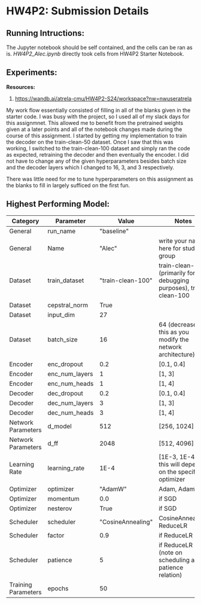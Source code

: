 # HW4P2: Submission Details

## Running Intructions:
The Jupyter notebook should be self contained, and the cells can be ran as is. *HW4P2_Alec.ipynb* directly took cells from HW4P2 Starter Notebook.

## Experiments:

**Resources:**
1. https://wandb.ai/atrela-cmu/HW4P2-S24/workspace?nw=nwuseratrela 
    
My work flow essentially consisted of filling in all of the blanks given in the starter code. I was busy with the project, so I used all of my slack days for this assignmnet. This allowed me to benefit from the pretrained weights given at a later points and all of the notebook changes made during the course of this assignment. I started by getting my implementation to train the decoder on the train-clean-50 dataset. Once I saw that this was working, I switched to the train-clean-100 dataset and simply ran the code as expected, retraining the decoder and then eventually the encoder. I did not have to change any of the given hyperparameters besides batch size and the decoder layers which I changed to 16, 3, and 3 respectively. 

There was little need for me to tune hyperparameters on this assignment as the blanks to fill in largely sufficed on the first fun. 

## Highest Performing Model:

| Category             | Parameter            | Value                                         | Notes                                                                 |
|----------------------|----------------------|-----------------------------------------------|-----------------------------------------------------------------------|
| General              | run_name             | "baseline"                                    |                                                                       |
| General              | Name                 | "Alec"                                        | write your name here for study group                                 |
| Dataset              | train_dataset        | "train-clean-100"                             | train-clean-50 (primarily for debugging purposes), train-clean-100    |
| Dataset              | cepstral_norm        | True                                          |                                                                       |
| Dataset              | input_dim            | 27                                            |                                                                       |
| Dataset              | batch_size           | 16                                            | 64 (decrease this as you modify the network architecture)             |
| Encoder              | enc_dropout          | 0.2                                           | [0.1, 0.4]                                                            |
| Encoder              | enc_num_layers       | 1                                             | [1, 3]                                                                |
| Encoder              | enc_num_heads        | 1                                             | [1, 4]                                                                |
| Decoder              | dec_dropout          | 0.2                                           | [0.1, 0.4]                                                            |
| Decoder              | dec_num_layers       | 3                                             | [1, 3]                                                                |
| Decoder              | dec_num_heads        | 3                                             | [1, 4]                                                                |
| Network Parameters   | d_model              | 512                                           | [256, 1024]                                                           |
| Network Parameters   | d_ff                 | 2048                                          | [512, 4096]                                                           |
| Learning Rate        | learning_rate        | 1E-4                                          | [1E-3, 1E-4], this will depend on the specified optimizer            |
| Optimizer            | optimizer            | "AdamW"                                       | Adam, AdamW                                                           |
| Optimizer            | momentum             | 0.0                                           | if SGD                                                                |
| Optimizer            | nesterov             | True                                          | if SGD                                                                |
| Scheduler            | scheduler            | "CosineAnnealing"                             | CosineAnnealing, ReduceLR                                             |
| Scheduler            | factor               | 0.9                                           | if ReduceLR                                                           |
| Scheduler            | patience             | 5                                             | if ReduceLR (note on scheduling and patience relation)                |
| Training Parameters  | epochs               | 50                                            |                                                                       |
